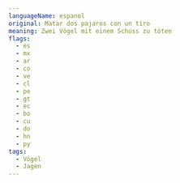 ```yaml
---
languageName: espanol
original: Matar dos pajaros con un tiro
meaning: Zwei Vögel mit einem Schuss zu töten
flags:
  - es
  - mx
  - ar
  - co
  - ve
  - cl
  - pe
  - gt
  - ec
  - bo
  - cu
  - do
  - hn
  - py
tags:
  - Vögel
  - Jagen
---
```

